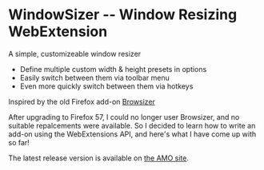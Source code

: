 WindowSizer -- Window Resizing WebExtension
===========================================

A simple, customizeable window resizer

  - Define multiple custom width & height presets in options
  - Easily switch between them via toolbar menu
  - Even more quickly switch between them via hotkeys

Inspired by the old Firefox add-on [Browsizer]

After upgrading to Firefox 57, I could no longer user Browsizer, and no suitable repalcements were available.  So I decided to learn how to write an add-on using the WebExtensions API, and here's what I have come up with so far!

The latest release version is available on [the AMO site].

[Browsizer]: https://addons.mozilla.org/en-US/firefox/addon/browsizer
[the AMO site]: https://addons.mozilla.org/en-US/firefox/addon/windowsizer
